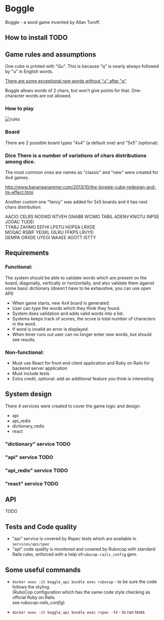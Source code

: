 
# Boggle  
Boggle - a word game invented by Allan Turoff.      
    
## How to install TODO    
     
## Game rules and assumptions  
  
One cube is printed with "Qu". This is because "q" is nearly always followed by "u" in English words.  
 
[There are some exceptional rare words without "u" after "q"](https://en.wiktionary.org/wiki/Appendix:English_words_containing_Q_not_followed_by_U)   

Boggle allows words of 2 chars, but won't give points for that. One-character words are not allowed. 

  
### How to play     
    
 ![rules](http://mmillerasuprep.weebly.com/uploads/3/2/3/1/32311691/boggle-rules-jpeg-900x1271_orig.jpg)    
    
    
### Board      
 There are 2 possible board types "4x4" (a default one) and "5x5" (optional).    
         
### Dice There is a number of variations of chars distributions among dice.      
The most common ones are names as "classic" and "new" were created for 4x4 games.      
      
http://www.bananagrammer.com/2013/10/the-boggle-cube-redesign-and-its-effect.html      
      
Another custom one "fancy" was added for 5x5 boards and it has next chars distribution:    
  
 AACIO   CELRS   NOSWD   NTVEH   GNABB   WCIMO    TABIL   ADENV   KNOTU   INPSE   JOOAC   TUDEI    
    TYABJ   ZAHMO   EEFHI   LPSTU   HOPSA   LRXDE    
    MOQAC   RSBIF   YEGKL   GILRU   FFKPS   LRVYD    
    DEMPA   ORXDE   UYEGI   WAAEE   AOOTT   ISTTY  
  
  ## Requirements    
 ### Functional:    
 The system should be able to validate words which are present on the board, diagonally, vertically or horizontally, and also validate them against some basic dictionary (doesn’t have to be exhaustive, you can use open API)    
    
- When game starts, new 4x4 board is generated.    
- User can type the words which they think they found.    
- System does validation and adds valid words into a list.    
- Systems keeps track of scores, the score is total number of characters in the word.    
- If word is invalid an error is displayed.    
- When timer runs out user can no longer enter new words, but should see results.    
      
    
### Non-functional:    
 - Must use React for front end client application and Ruby on Rails for backend server application    
- Must include tests    
- Extra credit, optional: add an additional feature you think is interesting    
    
    
## System design    
 There 4 services were created to cover the game logic and design:      
- api      
- api_redis    
- dictionary_redis    
- react    
    
### "dictionary" service TODO    
    
### "api" service TODO    
    
### "api_redis" service TODO    
    
### "react" service TODO    
  
## API  
TODO    
  
## Tests and Code quality  
- "api" service is covered by Rspec tests which are available in `services/api/spec`  
- "api" code quality is monitored and covered by Rubocop with standard Rails rules, enforced with a help of`rubocop-rails_config` gem.  
  
  
    
## Some useful commands      
- `docker exec -it boggle_api bundle exec rubocop` - to be sure the code follows the styling.       
   (RuboCop configuration which has the same code style checking as official Ruby on Rails.      
   see *rubocop-rails_config*)      
       
       
- `docker exec -it boggle_api bundle exec rspec -fd` - to run tests
